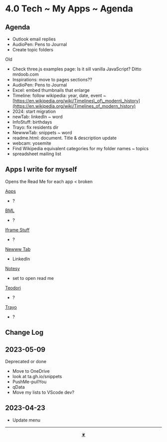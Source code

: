 # 4.0 Tech ~ My Apps ~ Agenda

## Agenda

* Outlook email replies
* AudioPen: Pens to Journal
* Create topic folders

Old

* Check three.js examples page: Is it sill vanilla JavaScript? Ditto mrdoob.com
* Inspirations: move to pages sections??
* AudioPen: Pens to Journal
* Excel: embed thumbnails that enlarge
* Timeline: follow wikipedia: year, date, event ~ [https://en.wikipedia.org/wiki/Timelines\_of\_modern\_history](https://en.wikipedia.org/wiki/Timelines_of_modern_history)
* 2024: start migration
* newTab: linkedIn ~ word
* InfoStuff: birthdays
* Trayo: fix residents dir
* NewwwTab: snippets ~ word
* readme.html: document. Title & description update
* webcam: yosemite
* Find Wikipedia equivalent categories for my folder names ~ topics
* spreadsheet mailing list

## Apps I write for myself

Opens the Read Me for each app < broken

<a href="" onclick="parent.location.hash=&quot;https://api.github.com/repos/theo-armour/2023-qdata/contents/apps/apps/README.md&quot;">Apps</a>

* ?

<a href="" onclick="parent.location.hash=&quot;https://api.github.com/repos/theo-armour/2023-qdata/contents/apps/bml/README.md&quot;">BML</a>

* ?

<a href="" onclick="parent.location.hash=&quot;https://api.github.com/repos/theo-armour/2023-qdata/contents/apps/iframe-stuff/README.md&quot;">Iframe Stuff</a>

* ?

<a href="" onclick="parent.location.hash=&quot;https://api.github.com/repos/theo-armour/2023-qdata/contents/apps/newww-tab/README.md&quot;">Newww Tab</a>

* LinkedIn

<a href="" onclick="parent.location.hash=&quot;https://api.github.com/repos/theo-armour/2023-qdata/contents/apps/notesy/README.md&quot;">Notesy</a>

* set to open read me

<a href="" onclick="parent.location.hash=&quot;https://api.github.com/repos/theo-armour/2023-qdata/contents/apps/teodori/README.md&quot;">Teodori</a>

* ?

<a href="" onclick="parent.location.hash=&quot;https://api.github.com/repos/theo-armour/2023-qdata/contents/apps/trayo/README.md&quot;">Trayo</a>

* ?

## Change Log

## 2023-05-09

Deprecated or done

* Move to OneDrive
* look at ta.gh.io/snippets
* PushMe-pullYou
* qData
* Move my lists to VScode dev?

## 2023-04-23

* Update menu

***

<center title="Hello! Click me to go up to the top"><a class="aDingbat" href="javascript:window.main.scrollTo(0,0);">❦</a></center>